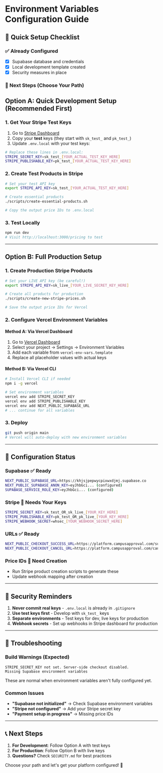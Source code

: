 # Environment Variables Configuration Guide

## 🚀 Quick Setup Checklist

### ✅ Already Configured
- [x] Supabase database and credentials
- [x] Local development template created
- [x] Security measures in place

### 🔄 Next Steps (Choose Your Path)

## Option A: Quick Development Setup (Recommended First)

### 1. Get Your Stripe Test Keys
1. Go to [Stripe Dashboard](https://dashboard.stripe.com/test/apikeys)
2. Copy your **test** keys (they start with `sk_test_` and `pk_test_`)
3. Update `.env.local` with your test keys:

```bash
# Replace these lines in .env.local:
STRIPE_SECRET_KEY=sk_test_[YOUR_ACTUAL_TEST_KEY_HERE]
STRIPE_PUBLISHABLE_KEY=pk_test_[YOUR_ACTUAL_TEST_KEY_HERE]
```

### 2. Create Test Products in Stripe
```bash
# Set your test API key
export STRIPE_API_KEY=sk_test_[YOUR_ACTUAL_TEST_KEY_HERE]

# Create essential products
./scripts/create-essential-products.sh

# Copy the output price IDs to .env.local
```

### 3. Test Locally
```bash
npm run dev
# Visit http://localhost:3000/pricing to test
```

---

## Option B: Full Production Setup

### 1. Create Production Stripe Products
```bash
# Set your LIVE API key (be careful!)
export STRIPE_API_KEY=sk_live_[YOUR_LIVE_SECRET_KEY_HERE]

# Create all products for production
./scripts/create-new-stripe-prices.sh

# Save the output price IDs for Vercel
```

### 2. Configure Vercel Environment Variables

#### Method A: Via Vercel Dashboard
1. Go to [Vercel Dashboard](https://vercel.com/dashboard)
2. Select your project → Settings → Environment Variables
3. Add each variable from `vercel-env-vars.template`
4. Replace all placeholder values with actual keys

#### Method B: Via Vercel CLI
```bash
# Install Vercel CLI if needed
npm i -g vercel

# Set environment variables
vercel env add STRIPE_SECRET_KEY
vercel env add STRIPE_PUBLISHABLE_KEY
vercel env add NEXT_PUBLIC_SUPABASE_URL
# ... continue for all variables
```

### 3. Deploy
```bash
git push origin main
# Vercel will auto-deploy with new environment variables
```

---

## 🔧 Configuration Status

### Supabase ✅ Ready
```bash
NEXT_PUBLIC_SUPABASE_URL=https://khjsjpepwycpixwxdjmj.supabase.co
NEXT_PUBLIC_SUPABASE_ANON_KEY=eyJhbGci... (configured)
SUPABASE_SERVICE_ROLE_KEY=eyJhbGci... (configured)
```

### Stripe 🔄 Needs Your Keys
```bash
STRIPE_SECRET_KEY=sk_test_OR_sk_live_[YOUR_KEY_HERE]
STRIPE_PUBLISHABLE_KEY=pk_test_OR_pk_live_[YOUR_KEY_HERE]
STRIPE_WEBHOOK_SECRET=whsec_[YOUR_WEBHOOK_SECRET_HERE]
```

### URLs ✅ Ready
```bash
NEXT_PUBLIC_CHECKOUT_SUCCESS_URL=https://platform.campusapproval.com/success
NEXT_PUBLIC_CHECKOUT_CANCEL_URL=https://platform.campusapproval.com/cancel
```

### Price IDs 🔄 Need Creation
- Run Stripe product creation scripts to generate these
- Update webhook mapping after creation

---

## 🚨 Security Reminders

1. **Never commit real keys** - `.env.local` is already in `.gitignore`
2. **Use test keys first** - Develop with `sk_test_` keys
3. **Separate environments** - Test keys for dev, live keys for production
4. **Webhook secrets** - Set up webhooks in Stripe dashboard for production

---

## 🐛 Troubleshooting

### Build Warnings (Expected)
```
STRIPE_SECRET_KEY not set. Server-side checkout disabled.
Missing Supabase environment variables
```
These are normal when environment variables aren't fully configured yet.

### Common Issues
- **"Supabase not initialized"** → Check Supabase environment variables
- **"Stripe not configured"** → Add your Stripe secret key
- **"Payment setup in progress"** → Missing price IDs

---

## 📞 Next Steps

1. **For Development**: Follow Option A with test keys
2. **For Production**: Follow Option B with live keys  
3. **Questions?** Check `SECURITY.md` for best practices

Choose your path and let's get your platform configured! 🚀

